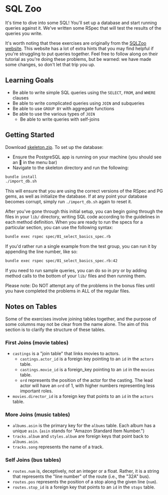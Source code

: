 # SQL Zoo

It's time to dive into some SQL! You'll set up a database and start running
queries against it. We've written some RSpec that will test the results of the
queries you write.

It's worth noting that these exercises are originally from the [SQLZoo
website][sqlzoo]. This website has a lot of extra hints that you may
find helpful if you're struggling to put queries together. Feel free to
follow along on their tutorial as you're doing these problems, but be
warned: we have made some changes, so don't let that trip you up.

[sqlzoo]: http://sqlzoo.net

## Learning Goals

* Be able to write simple SQL queries using the `SELECT`, `FROM`, and `WHERE` clauses
* Be able to write complicated queries using `JOIN` and subqueries
* Be able to use `GROUP BY` with aggregate functions
* Be able to use the various types of `JOIN`
  * Be able to write queries with self-joins

## Getting Started

Download [skeleton.zip](skeleton.zip?raw=true). To set up the database:
+ Ensure the PostgreSQL app is running on your machine (you should see an :elephant: in the menu bar)
+ Navigate to the skeleton directory and run the following:

```sh
bundle install
./import_db.sh
```

This will ensure that you are using the correct versions of the RSpec and PG
gems, as well as initialize the database. If at any point your database becomes
corrupt, simply run `./import_db.sh` again to reset it.

After you've gone through this initial setup, you can begin going through the
files in your `lib/` directory, writing SQL code according to the guidelines in
each method definition. When you are ready to run the specs for a particular
section, you can use the following syntax:

```sh
bundle exec rspec spec/01_select_basics_spec.rb
```

If you'd rather run a single example from the test group, you can run it by
appending the line number, like so:

```sh
bundle exec rspec spec/01_select_basics_spec.rb:42
```

If you need to run sample queries, you can do so in pry or by adding method
calls to the bottom of your `lib/` files and then running them.

Please note: Do NOT attempt any of the problems in the bonus files until you have completed the problems in ALL of the regular files.

## Notes on Tables

Some of the exercises involve joining tables together, and the purpose of some
columns may not be clear from the name alone. The aim of this section is to
clarify the structure of these tables.

### First Joins (movie tables)
* `castings` is a "join table" that links movies to actors.
    * `castings.actor_id` is a foreign key pointing to an `id` in the `actors`
      table.
    * `castings.movie_id` is a foreign_key pointing to an `id` in the `movies`
      table.
    * `ord` represents the position of the actor for the casting. The lead actor
      will have an `ord` of 1, with higher numbers representing less important
      roles.
* `movies.director_id` is a foreign key that points to an `id` in the `actors`
  table.

### More Joins (music tables)
* `albums.asin` is the primary key for the `albums` table. Each album has a
  unique `asin`. (`asin` stands for "Amazon Standard Item Number.")
* `tracks.album` and `styles.album` are foreign keys that point back to
  `albums.asin`.
* `tracks.song` represents the name of a track.

### Self Joins (bus tables)
* `routes.num` is, deceptively, not an integer or a float. Rather, it is a
  string that represents the "line number" of the route (i.e., the "32A" bus).
* `routes.pos` represents the position of a stop along the given line (`num`).
* `routes.stop_id` is a foreign key that points to an `id` in the `stops` table.
